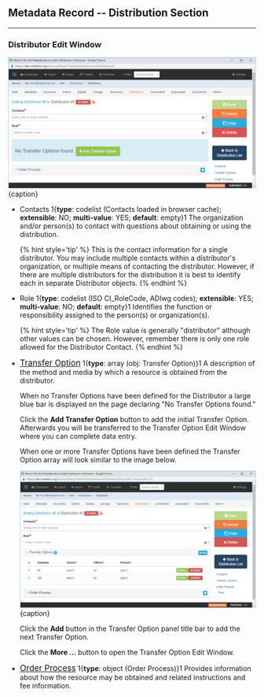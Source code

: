 ## Metadata Record -- Distribution Section
---
### Distributor Edit Window

![Distributor Edit Window](/assets/reference/edit-objects/metadata/distribution/distributor-editWindow.png){caption}

* <span class="md-element">Contacts</span> <i class="fa fa-asterisk required" title="Required"> </i> 1{**type**: codelist (Contacts loaded in browser cache); **extensible**: NO; **multi-value**: YES; **default**: empty}1 The organization and/or person(s) to contact with questions about obtaining or using the distribution.  

  {% hint style='tip' %}
This is the contact information for a single distributor.  You may include multiple contacts within a distributor's organization, or multiple means of contacting the distributor.  However, if there are multiple distributors for the distribution it is best to identify each in separate <span class="md-panel">Distributor</span> objects.
  {% endhint %}
  
* <span class="md-element">Role</span> <i class="fa fa-asterisk required" title="Required"> </i> 1{**type**: codelist (ISO CI_RoleCode, ADIwg codes); **extensible**: YES; **multi-value**: NO; **default**: empty}1 Identifies the function or responsibility assigned to the person(s) or organization(s). 

  {% hint style='tip' %}
The <span class="md-element">Role</span> value is generally "distributor" although other values can be chosen.  However, remember there is only one role allowed for the <span class="md-panel">Distributor</span> <span class="md-element">Contact</span>. 
  {% endhint %}
  
* [<span class="md-panel" style="font-size: larger">Transfer Option</span>](transferOption.md)  1{**type**: array (obj: <span class="md-panel">Transfer Option</span>)}1  A description of the method and media by which a resource is obtained from the distributor.

  When no <span class="md-panel">Transfer Options</span> have been defined for the <span class="md-panel">Distributor</span> a large blue bar is displayed on the page declaring "No Transfer Options found."  

  Click the <strong class="btn btn-success btn-xs"> <i class="fa fa-plus"> </i> Add Transfer Option</strong> button to add the initial <span class="md-panel">Transfer Option</span>.  Afterwards you will be transferred to the <span class="md-panel">Transfer Option</span> <span class="md-window">Edit Window</span> where you can complete data entry.  
  
  When one or more <span class="md-panel">Transfer Options</span> have been defined the <span class="md-panel">Transfer Option</span> array will look similar to the image below.  

  ![Distributor Edit Window with Multiple Transfer Options](/assets/reference/edit-objects/metadata/distribution/distributor-editWindow-2.png){caption}

  Click the <strong class="btn btn-info btn-xs"> <i class="fa fa-plus"> </i> Add</strong> button in the <span class="md-panel">Transfer Option</span> panel title bar to add the next <span class="md-panel">Transfer Option</span>. 
  
  Click the <strong class="btn btn-success btn-xs"> <i class="fa fa-pencil"> </i> More ...</strong> button to open the <span class="md-panel">Transfer Option</span> <span class="md-window">Edit Window</span>. 

* [<span class="md-panel" style="font-size: larger">Order Process</span>](orderProcess.md)  1{**type**: object (<span class="md-panel">Order Process</span>)}1  Provides information about how the resource may be obtained and related instructions and fee information.
